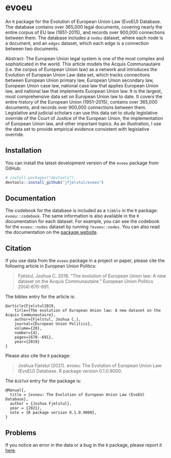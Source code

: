 # evoeu

An `R` package for the Evolution of European Union Law (EvoEU) Database. The database contains over 365,000 legal documents, covering nearly the entire corpus of EU law (1951-2015), and records over 900,000 connections between them. The database includes a `nodes` dataset, where each node is a document, and an `edges` dataset, which each edge is a connection between two documents. 

Abstract: The European Union legal system is one of the most complex and sophisticated in the world. This article models the Acquis Communautaire (i.e. the corpus of European Union law) as a network and introduces the Evolution of European Union Law data set, which tracks connections between European Union primary law, European Union secondary law, European Union case law, national case law that applies European Union law, and national law that implements European Union law. It is the largest, most comprehensive data set on European Union law to date. It covers the entire history of the European Union (1951–2015), contains over 365,000 documents, and records over 900,000 connections between them. Legislative and judicial scholars can use this data set to study legislative override of the Court of Justice of the European Union, the implementation of European Union law, and other important topics. As an illustration, I use the data set to provide empirical evidence consistent with legislative override.

## Installation

You can install the latest development version of the `evoeu` package from GitHub:

```r
# install.packages("devtools")
devtools::install_github("jfjelstul/evoeu")
```

## Documentation

The codebook for the database is included as a `tibble` in the `R` package: `evoeu::codebook`. The same information is also available in the `R` documentation for each dataset. For example, you can see the codebook for the `evoeu::nodes` dataset by running `?evoeu::nodes`. You can also read the documentation on the [package website](https://jfjelstul.github.io/evoeu/).

## Citation

If you use data from the `evoeu` package in a project or paper, please cite the following article in European Union Politics:

> Fjelstul, Joshua C. 2019. "The evolution of European Union law: A new dataset on the Acquis Communautaire." European Union Politics 20(4):670-691.

The bibtex entry for the article is:

```
@article{Fjelstul2019,
    title={The evolution of European Union law: A new dataset on the Acquis Communautaire},
    author={Fjelstul, Joshua C.},
    journal={European Union Politics},
    volume={20},
    number={4},
    pages={670--691},
    year={2019}
}
```

Please also cite the `R` package:

> Joshua Fjelstul (2021). evoeu: The Evolution of European Union Law (EvoEU) Database. R package version 0.1.0.9000.
> 
The `BibTeX` entry for the package is:

```
@Manual{,
  title = {evoeu: The Evolution of European Union Law (EvoEU) Database},
  author = {Joshua Fjelstul},
  year = {2021},
  note = {R package version 0.1.0.9000},
}
```

## Problems

If you notice an error in the data or a bug in the `R` package, please report it [here](https://github.com/jfjelstul/evoeu/issues).

